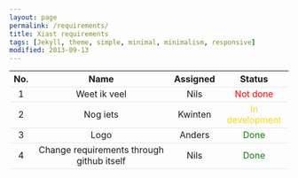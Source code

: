 ```yaml
---
layout: page
permalink: /requirements/
title: Xiast requirements
tags: [Jekyll, theme, simple, minimal, minimalism, responsive]
modified: 2013-09-13
---
```

<style>
table {
  margin:0;
  padding:0;
  border-collapse:collapse;
  width:100%;
}
tr {
  border-bottom: 1px solid #E5E5E5;
}
</style>

| No. | Name | Assigned | Status |
|:---:|:----:|:--------:|:------:|
|1|Weet ik veel|Nils|<font color='red'>Not done</font>|
|2|Nog iets|Kwinten|<font color='#FFD700'>In development</font>|
|3|Logo|Anders|<font color='green'>Done</font>|
|4|Change requirements through github itself|Nils|<font color='green'>Done</font>|
